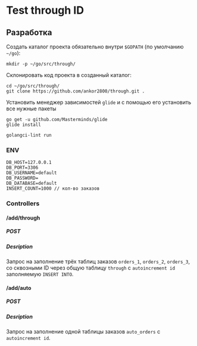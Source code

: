 # Test through ID

## Разработка

Создать каталог проекта обязательно внутри `$GOPATH` (по умолчанию `~/go`):
```
mkdir -p ~/go/src/through/
```

Склонировать код проекта в созданный каталог:
```
cd ~/go/src/through/
git clone https://github.com/ankor2800/through.git .
```

Установить менеджер зависимостей `glide` и с помощью его установить все нужные пакеты
```
go get -u github.com/Masterminds/glide
glide install
```

```
golangci-lint run
```

### ENV
```
DB_HOST=127.0.0.1
DB_PORT=3306
DB_USERNAME=default
DB_PASSWORD=
DB_DATABASE=default
INSERT_COUNT=1000 // кол-во заказов
```

### Controllers

#### /add/through
##### POST
##### Desription
Запрос на заполнение трёх таблиц заказов `orders_1`, `orders_2`, `orders_3`, со сквозными ID
через общую таблицу `through` с `autoincrement id` заполняемую `INSERT INTO`.

#### /add/auto
##### POST
##### Desription
Запрос на заполнение одной таблицы заказов `auto_orders` с `autoincrement id`.
